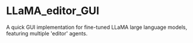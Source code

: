 # LLaMA_editor_GUI
A quick GUI implementation for fine-tuned LLaMA large language models, featuring multiple 'editor' agents. 
